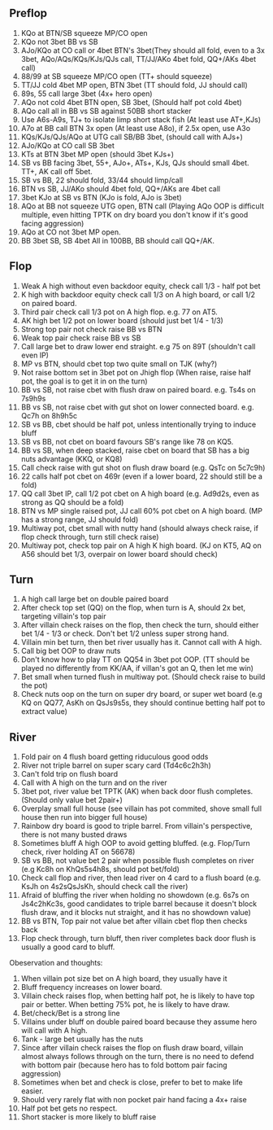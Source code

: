 ## Preflop

1. KQo at BTN/SB squeeze MP/CO open
2. KQo not 3bet BB vs SB
3. AJo/KQo at CO call or 4bet BTN's 3bet(They should all fold, even to a 3x 3bet, AQo/AQs/KQs/KJs/QJs call, TT/JJ/AKo 4bet fold, QQ+/AKs 4bet call)
4. 88/99 at SB squeeze MP/CO open (TT+ should squeeze)
5. TT/JJ cold 4bet MP open, BTN 3bet (TT should fold, JJ should call)
6. 89s, 55 call large 3bet (4x+ hero open)
7. AQo not cold 4bet BTN open, SB 3bet, (Should half pot cold 4bet) 
8. AQo call all in BB vs SB against 50BB short stacker
9. Use A6s-A9s, TJ+ to isolate limp short stack fish (At least use AT+,KJs)
10. A7o at BB call BTN 3x open (At least use A8o), if 2.5x open, use A3o
11. KQs/KJs/QJs/AQo at UTG call SB/BB 3bet, (should call with AJs+)
12. AJo/KQo at CO call SB 3bet
13. KTs at BTN 3bet MP open (should 3bet KJs+)
14. SB vs BB facing 3bet, 55+, AJo+, ATs+, KJs, QJs should small 4bet. TT+, AK call off 5bet. 
15. SB vs BB, 22 should fold, 33/44 should limp/call
16. BTN vs SB, JJ/AKo should 4bet fold, QQ+/AKs are 4bet call
17. 3bet KJo at SB vs BTN (KJo is fold, AJo is 3bet)
18. AQo at BB not squeeze UTG open, BTN call (Playing AQo OOP is difficult multiple, even hitting TPTK on dry board you don't know if it's good facing aggression)
19. AQo at CO not 3bet MP open. 
20. BB 3bet SB, SB 4bet All in 100BB, BB should call QQ+/AK. 

## Flop

1. Weak A high without even backdoor equity, check call 1/3 - half pot bet
2. K high with backdoor equity check call 1/3 on A high board, or call 1/2 on paired board. 
3. Third pair check call 1/3 pot on A high flop. e.g. 77 on AT5.
4. AK high bet 1/2 pot on lower board (should just bet 1/4 - 1/3)
5. Strong top pair not check raise BB vs BTN
6. Weak top pair check raise BB vs SB
7. Call large bet to draw lower end straight. e.g 75 on 89T (shouldn't call even IP)
8. MP vs BTN, should cbet top two quite small on TJK (why?)
9. Not raise bottom set in 3bet pot on Jhigh flop (When raise, raise half pot, the goal is to get it in on the turn)
10. BB vs SB, not raise cbet with flush draw on paired board. e.g. Ts4s on 7s9h9s
11. BB vs SB, not raise cbet with gut shot on lower connected board. e.g. Qc7h on 8h9h5c
12. SB vs BB, cbet should be half pot, unless intentionally trying to induce bluff
13. SB vs BB, not cbet on board favours SB's range like 78 on KQ5. 
14. BB vs SB, when deep stacked, raise cbet on board that SB has a big nuts advantage (KKQ, or KQ8)
15. Call check raise with gut shot on flush draw board (e.g. QsTc on 5c7c9h)
16. 22 calls half pot cbet on 469r (even if a lower board, 22 should still be a fold)
17. QQ call 3bet IP, call 1/2 pot cbet on A high board (e.g. Ad9d2s, even as strong as QQ should be a fold)
18. BTN vs MP single raised pot, JJ call 60% pot cbet on A high board. (MP has a strong range, JJ should fold)
19. Multiway pot, cbet small with nutty hand (should always check raise, if flop check through, turn still check raise)
20. Multiway pot, check top pair on A high K high board. (KJ on KT5, AQ on A56 should bet 1/3, overpair on lower board should check)

## Turn

1. A high call large bet on double paired board
2. After check top set (QQ) on the flop, when turn is A, should 2x bet, targeting villain's top pair
3. After villain check raises on the flop, then check the turn, should either bet 1/4 - 1/3 or check. Don't bet 1/2 unless super strong hand. 
4. Villain min bet turn, then bet river usually has it. Cannot call with A high.
5. Call big bet OOP to draw nuts
6. Don't know how to play TT on QQ54 in 3bet pot OOP. (TT should be played no differently from KK/AA, if villan's got an Q, then let me win)
7. Bet small when turned flush in multiway pot. (Should check raise to build the pot)
8. Check nuts oop on the turn on super dry board, or super wet board (e.g KQ on QQ77, AsKh on QsJs9s5s, they should continue betting half pot to extract value)

## River

1. Fold pair on 4 flush board getting riduculous good odds
2. River not triple barrel on super scary card (Td4c6c2h3h)
3. Can't fold trip on flush board
4. Call with A high on the turn and on the river
5. 3bet pot, river value bet TPTK (AK) when back door flush completes. (Should only value bet 2pair+)
6. Overplay small full house (see villain has pot commited, shove small full house then run into bigger full house)
7. Rainbow dry board is good to triple barrel. From villain's perspective, there is not many busted draws
8. Sometimes bluff A high OOP to avoid getting bluffed. (e.g. Flop/Turn check, river holding AT on 56678)
9. SB vs BB, not value bet 2 pair when possible flush completes on river (e.g Kc8h on KhQs5s4h8s, should pot bet/fold)
10. Check call flop and river, then lead river on 4 card to a flush board (e.g. KsJh on 4s2sQsJsKh, should check call the river)
11. Afraid of bluffing the river when holding no showdown (e.g. 6s7s on Js4c2hKc3s, good candidates to triple barrel because it doesn't block flush draw, and it blocks nut straight, and it has no showdown value)
12. BB vs BTN, Top pair not value bet after villain cbet flop then checks back
13. Flop check through, turn bluff, then river completes back door flush is usually a good card to bluff.

Obeservation and thoughts:

1. When villain pot size bet on A high board, they usually have it
2. Bluff frequency increases on lower board. 
3. Villain check raises flop, when betting half pot, he is likely to have top pair or better. When betting 75% pot, he is likely to have draw. 
4. Bet/check/Bet is a strong line
5. Villains under bluff on double paired board because they assume hero will call with A high. 
6. Tank - large bet usually has the nuts
7. Since after villain check raises the flop on flush draw board, villain almost always follows through on the turn, there is no need to defend with bottom pair (because hero has to fold bottom pair facing aggression)
8. Sometimes when bet and check is close, prefer to bet to make life easier. 
9. Should very rarely flat with non pocket pair hand facing a 4x+ raise
10. Half pot bet gets no respect. 
11. Short stacker is more likely to bluff raise
